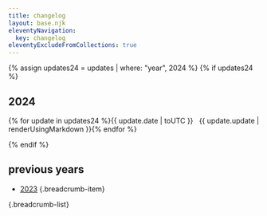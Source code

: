 ```yaml
---
title: changelog
layout: base.njk
eleventyNavigation:
  key: changelog
eleventyExcludeFromCollections: true
---
```


{% assign updates24 = updates | where: "year", 2024 %}
{% if updates24 %}


<div class="size-l">

## 2024

{% for update in updates24 %}<span class="label">{{ update.date | toUTC }} &nbsp;</span> <span>{{ update.update | renderUsingMarkdown }}</span>{% endfor %}

</div>
{% endif %}

## previous years

- [2023](/changelog/2023) {.breadcrumb-item}

{.breadcrumb-list}
